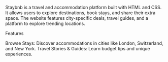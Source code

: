 Staybnb is a travel and accommodation platform built with HTML and CSS. It allows users to explore destinations, book stays, and share their extra space. The website features city-specific deals, travel guides, and a platform to explore trending locations.

Features

Browse Stays: Discover accommodations in cities like London, Switzerland, and New York.
Travel Stories & Guides: Learn budget tips and unique experiences.
